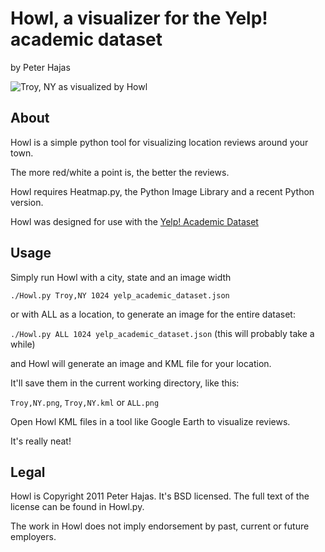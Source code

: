Howl, a visualizer for the Yelp! academic dataset
=================================================

by Peter Hajas

![Troy, NY as visualized by Howl](http://i.imgur.com/CTOmS.png "Troy, NY")

About
-----

Howl is a simple python tool for visualizing location reviews around your town.

The more red/white a point is, the better the reviews.

Howl requires Heatmap.py, the Python Image Library and a recent Python version.

Howl was designed for use with the [Yelp! Academic Dataset](http://www.yelp.com/academic_dataset)

Usage
-----

Simply run Howl with a city, state and an image width

`./Howl.py Troy,NY 1024 yelp_academic_dataset.json`

or with ALL as a location, to generate an image for the entire dataset:

`./Howl.py ALL 1024 yelp_academic_dataset.json`
(this will probably take a while)

and Howl will generate an image and KML file for your location.

It'll save them in the current working directory, like this:

`Troy,NY.png`, `Troy,NY.kml` or `ALL.png`

Open Howl KML files in a tool like Google Earth to visualize reviews.

It's really neat!

Legal
-----

Howl is Copyright 2011 Peter Hajas. It's BSD licensed. The full text of the
license can be found in Howl.py.

The work in Howl does not imply endorsement by past, current or future
employers.
